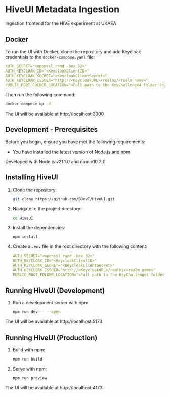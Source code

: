 # HiveUI Metadata Ingestion

Ingestion frontend for the HIVE experiment at UKAEA

## Docker

To run the UI with Docker, clone the repository and add Keycloak credentials to the `docker-compose.yaml` file:

```yaml
AUTH_SECRET="<openssl rand -hex 32>"
AUTH_KEYCLOAK_ID="<KeycloakClientID>"
AUTH_KEYCLOAK_SECRET="<KeycloakClientSecret>"
AUTH_KEYCLOAK_ISSUER="http://<KeycloakURL>/realms/<realm name>"
PUBLIC_ROOT_FOLDER_LOCATION="<Full path to the KeyChallenge4 folder (no slash at end)>"
```

Then run the following command:

```sh
docker-compose up -d
```

The UI will be available at http://localhost:3000

## Development - Prerequisites

Before you begin, ensure you have met the following requirements:

- You have installed the latest version of [Node.js and npm](https://nodejs.org/en/download/)

Developed with Node.js v21.1.0 and npm v10.2.0

## Installing HiveUI

1. Clone the repository:

   ```sh
   git clone https://github.com/BDevT/HiveUI.git
   ```

2. Navigate to the project directory:

   ```sh
   cd HiveUI
   ```

3. Install the dependencies:
   ```sh
   npm install
   ```

4. Create a `.env` file in the root directory with the following content:

   ```yaml
   AUTH_SECRET="<openssl rand -hex 32>"
   AUTH_KEYCLOAK_ID="<KeycloakClientID>"
   AUTH_KEYCLOAK_SECRET="<KeycloakClientSecret>"
   AUTH_KEYCLOAK_ISSUER="http://<KeycloakURL>/realms/<realm name>"
   PUBLIC_ROOT_FOLDER_LOCATION="<Full path to the KeyChallenge4 folder (no slash at end)>"
   ```

## Running HiveUI (Development)

1. Run a development server with npm:
   ```sh
   npm run dev -- --open
   ```

The UI will be available at http://localhost:5173

## Running HiveUI (Production)

1. Build with npm:
   ```sh
   npm run build
   ```
2. Serve with npm:
   ```sh
   npm run preview
   ```

The UI will be available at http://localhost:4173

